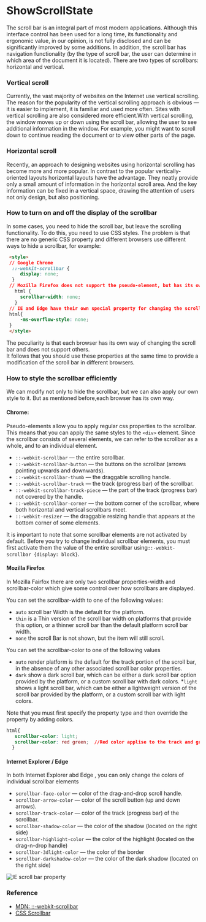 # ShowScrollState

The scroll bar is an integral part of most modern applications. Although this interface control has been used for a long time, its
functionality and ergonomic value, in our opinion, is not fully disclosed and can be significantly improved by some additions.
In addition, the scroll bar has navigation functionality (by the type of scroll bar, the user can determine in which area of the
document it is located).
There are two types of scrollbars: horizontal and vertical.

### Vertical scroll
Currently, the vast majority of websites on the Internet use vertical scrolling. The reason for the popularity of the vertical 
scrolling approach is obvious — it is easier to implement, it is familiar and used more often. Sites with vertical scrolling are
also considered more efficient.With vertical scrolling, the window moves up or down using
the scroll bar, allowing the user to see additional information in the window. For example, you might want to scroll down to continue 
reading the document or to view other parts of the page.

### Horizontal scroll

Recently, an approach to designing websites using horizontal scrolling has become more and more popular.
In contrast to the popular vertically-oriented layouts horizontal layouts have the advantage. They neatly provide only a small amount 
of information in the horizontal scroll area. And the key information can be fixed in a vertical space, drawing the attention of users 
not only design, but also positioning.

### How to turn on and off the display of the scrollbar
In some cases, you need to hide the scroll bar, but leave the scrolling functionality. To do this, you need to use CSS styles.
The problem is that there are no generic CSS property and different browsers use different ways to hide a scrollbar, for example:

```html
 <style>
 // Google Chrome
  ::-webkit-scrollbar {
     display: none;
  }
 // Mozilla Firefox does not support the pseudo-element, but has its own property that allows you to change the size of the scroll bar
   html {
     scrollbar-width: none;
   }
 // IE and Edge have their own special property for changing the scroll bar
 html{
     -ms-overflow-style: none;
 }
 </style>
```
The peculiarity is that each browser has its own way of changing the scroll bar and does not support others.   
It follows that you should use these properties at the same time to provide a modification of the scroll bar in different browsers.

### How to style the scrollbar efficiently

We can modify not only to hide the scrollbar, but we can also apply our own style to it. But as mentioned before,each browser has
its own way.

#### Chrome:
Pseudo-elements allow you to apply regular css properties to the scrollbar. This means that you can apply the same styles
to the `<div>` element.
Since the scrollbar consists of several elements, we can refer to the scrollbar as a whole, and to an individual element.

* `::-webkit-scrollbar` — the entire scrollbar.
* `::-webkit-scrollbar-button` — the buttons on the scrollbar (arrows pointing upwards and downwards).
* `::-webkit-scrollbar-thumb` — the draggable scrolling handle.
* `::-webkit-scrollbar-track` — the track (progress bar) of the scrollbar.
* `::-webkit-scrollbar-track-piece` — the part of the track (progress bar) not covered by the handle.
* `::-webkit-scrollbar-corner` — the bottom corner of the scrollbar, where both horizontal and vertical scrollbars meet.
* `::-webkit-resizer` — the draggable resizing handle that appears at the bottom corner of some elements.

It is important to note that some scrollbar elements are not activated by default. Before you try to change individual scrollbar
elements, you must first activate them the value of the entire scrollbar using`::-webkit-scrollbar {display: block}`.

#### Mozilla Firefox
In Mozilla Fairfox there are only two scrollbar properties-width and scrollbar-color which give some control over how scrollbars
are displayed.

You can set the scrollbar-width to one of the following values:
* `auto` scroll bar Width is the default for the platform.
* `thin` is a Thin version of the scroll bar width on platforms that provide this option, or a thinner scroll bar than the default platform scroll bar width.
* `none` the scroll Bar is not shown, but the item will still scroll.

You can set the scrollbar-color to one of the following values  
* `auto` render platform is the default for the track portion of the scroll bar, in the absence of any other associated scroll bar color properties.
* `dark` show a dark scroll bar, which can be either a dark scroll bar option provided by the platform, or a custom scroll bar with dark colors.
*`light` shows a light scroll bar, which can be either a lightweight version of the scroll bar provided by the platform, or a custom scroll bar with light colors.

Note that you must first specify the property type and then override the property by adding colors.

```css
html{
   scrollbar-color: light;
   scrollbar-color: red green;  //Red color applise to the track and green for the draggable handle
  }
```

#### Internet Explorer / Edge
In both Internet Explorer abd Edge , you can only change the colors of individual scrollbar elements
* `scrollbar-face-color` — color of the drag-and-drop scroll handle.
* `scrollbar-arrow-color` — color of the scroll button (up and down arrows).
* `scrollbar-track-color` — color of the track (progress bar) of the scrollbar.
* `scrollbar-shadow-color` — the color of the shadow (located on the right side)
* `scrollbar-highlight-color` — the color of the highlight (located on the drag-n-drop handle)
* `scrollbar-3dlight-color` — the color of the border
* `scrollbar-darkshadow-сolor` — the color of the dark shadow (located on the right side)

 ![IE scroll bar property](https://newwavenewthinking.files.wordpress.com/2014/01/custom-scroll-bar-for-ie.png)

### Reference
* [MDN: ::-webkit-scrollbar](https://developer.mozilla.org/en-US/docs/Web/CSS/::-webkit-scrollbar)
* [CSS Scrollbar](https://developer.mozilla.org/en-US/docs/Web/CSS/CSS_Scrollbars)
